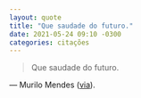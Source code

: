 ```yaml
---
layout: quote
title: "Que saudade do futuro."
date: 2021-05-24 09:10 -0300
categories: citações
---
```

>Que saudade do futuro.

— Murilo Mendes ([via](https://twitter.com/suplementope/status/1396499611917901828)).
